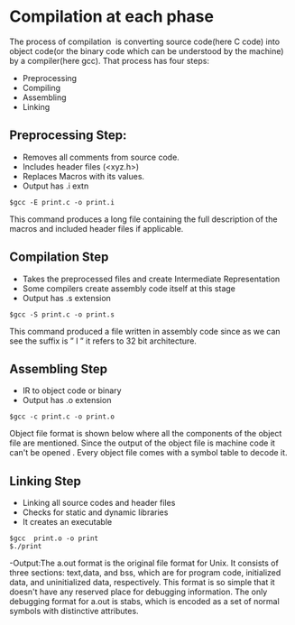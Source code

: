 # Compilation at each phase
The process of​ compilation ​ is converting source code(here C code) into object
code(or the binary code which can be understood by the machine) by a
compiler(here gcc).
That process has four steps:
- Preprocessing
- Compiling
- Assembling
- Linking
## Preprocessing Step:
- Removes all comments from source code.
- Includes header files (<xyz.h>)
- Replaces Macros with its values.
- Output has .i extn
```
$gcc -E print.c -o print.i
```
This command produces a long file containing the full description of the macros and included header files if applicable.

## Compilation Step
- Takes the preprocessed files and create Intermediate Representation
- Some compilers create assembly code itself at this stage
- Output has .s extension
```
$gcc -S print.c -o print.s
```
This command produced a file written in assembly code since as we can see the suffix is ” l ” it refers to 32 bit architecture.

## Assembling Step
- IR to object code or binary 
- Output has .o extension
```
$gcc -c print.c -o print.o
```
Object file format is shown below where all the components of the object file are mentioned. Since the output of the object file is machine code it can't be opened .
Every object file comes with a symbol table to decode it.

## Linking Step
- Linking all source codes and header files
- Checks for static and dynamic libraries
- It creates an executable
```
$gcc  print.o -o print
$./print
```
-Output:The a.out format is the original file format for Unix.  It consists of three sections: text,data, and bss, which are for program code, initialized data, and uninitialized data, respectively.  This format is so simple that it doesn't have any reserved place for debugging information.  The only debugging format for a.out is stabs, which is encoded as a set of normal symbols with distinctive attributes.


